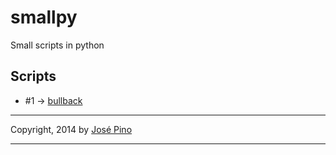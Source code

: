 smallpy
=======

Small scripts in python


## Scripts

* #1 -> [bullback](https://github.com/mrjopino/smallpy/blob/master/bullback.py)

-------------

Copyright, 2014 by [José Pino](http://twitter.com/mrjopino)

-------------
